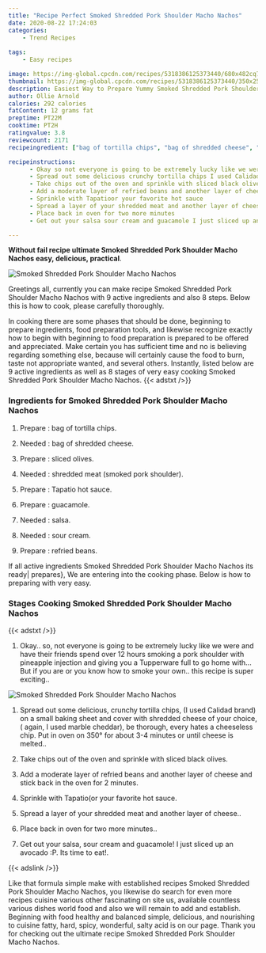 ```yaml
---
title: "Recipe Perfect Smoked Shredded Pork Shoulder Macho Nachos"
date: 2020-08-22 17:24:03
categories:
    - Trend Recipes
    
tags:
    - Easy recipes

image: https://img-global.cpcdn.com/recipes/5318386125373440/680x482cq70/smoked-shredded-pork-shoulder-macho-nachos-recipe-main-photo.jpg
thumbnail: https://img-global.cpcdn.com/recipes/5318386125373440/350x250cq70/smoked-shredded-pork-shoulder-macho-nachos-recipe-main-photo.jpg
description: Easiest Way to Prepare Yummy Smoked Shredded Pork Shoulder Macho Nachos with 9 ingredients and 8 stages of easy cooking.
author: Ollie Arnold
calories: 292 calories
fatContent: 12 grams fat
preptime: PT22M
cooktime: PT2H
ratingvalue: 3.8
reviewcount: 2171
recipeingredient: ["bag of tortilla chips", "bag of shredded cheese", "sliced olives", "shredded meat smoked pork shoulder", "Tapatio hot sauce", "guacamole", "salsa", "sour cream", "refried beans"]

recipeinstructions: 
      - Okay so not everyone is going to be extremely lucky like we were and have their friends spend over 12 hours smoking a pork shoulder with pineapple injection and giving you a Tupperware full to go home with But if you are or you know how to smoke your own this recipe is super exciting 
      - Spread out some delicious crunchy tortilla chips I used Calidad brand on a small baking sheet and cover with shredded cheese of your choice again I used marble cheddar be thorough every hates a cheeseless chip Put in oven on 350 for about 34 minutes or until cheese is melted 
      - Take chips out of the oven and sprinkle with sliced black olives 
      - Add a moderate layer of refried beans and another layer of cheese and stick back in the oven for 2 minutes 
      - Sprinkle with Tapatioor your favorite hot sauce 
      - Spread a layer of your shredded meat and another layer of cheese 
      - Place back in oven for two more minutes 
      - Get out your salsa sour cream and guacamole I just sliced up an avocado P Its time to eat

---
```




**Without fail recipe ultimate Smoked Shredded Pork Shoulder Macho Nachos easy, delicious, practical**. 


![Smoked Shredded Pork Shoulder Macho Nachos](https://img-global.cpcdn.com/recipes/5318386125373440/680x482cq70/smoked-shredded-pork-shoulder-macho-nachos-recipe-main-photo.jpg "Smoked Shredded Pork Shoulder Macho Nachos")




Greetings all, currently you can make recipe Smoked Shredded Pork Shoulder Macho Nachos with 9 active ingredients and also 8 steps. Below this is how to cook, please carefully thoroughly.

In cooking there are some phases that should be done, beginning to prepare ingredients, food preparation tools, and likewise recognize exactly how to begin with beginning to food preparation is prepared to be offered and appreciated. Make certain you has sufficient time and no is believing regarding something else, because will certainly cause the food to burn, taste not appropriate wanted, and several others. Instantly, listed below are 9 active ingredients as well as 8 stages of very easy cooking Smoked Shredded Pork Shoulder Macho Nachos.
{{< adstxt />}}

### Ingredients for Smoked Shredded Pork Shoulder Macho Nachos


1. Prepare  : bag of tortilla chips.

1. Needed  : bag of shredded cheese.

1. Prepare  : sliced olives.

1. Needed  : shredded meat (smoked pork shoulder).

1. Prepare  : Tapatio hot sauce.

1. Prepare  : guacamole.

1. Needed  : salsa.

1. Needed  : sour cream.

1. Prepare  : refried beans.



If all active ingredients Smoked Shredded Pork Shoulder Macho Nachos its ready| prepares}, We are entering into the cooking phase. Below is how to preparing with very easy.

### Stages Cooking Smoked Shredded Pork Shoulder Macho Nachos

{{< adstxt />}}


1. Okay.. so, not everyone is going to be extremely lucky like we were and have their friends spend over 12 hours smoking a pork shoulder with pineapple injection and giving you a Tupperware full to go home with... But if you are or you know how to smoke your own.. this recipe is super exciting..



![Smoked Shredded Pork Shoulder Macho Nachos](https://img-global.cpcdn.com/steps/5615797242691584/160x128cq70/smoked-shredded-pork-shoulder-macho-nachos-recipe-step-1-photo.jpg" "Smoked Shredded Pork Shoulder Macho Nachos")



1. Spread out some delicious, crunchy tortilla chips, (I used Calidad brand) on a small baking sheet and cover with shredded cheese of your choice,( again, I used marble cheddar), be thorough, every hates a cheeseless chip. Put in oven on 350° for about 3-4 minutes or until cheese is melted..



1. Take chips out of the oven and sprinkle with sliced black olives.



1. Add a moderate layer of refried beans and another layer of cheese and stick back in the oven for 2 minutes.



1. Sprinkle with Tapatio(or your favorite hot sauce.



1. Spread a layer of your shredded meat and another layer of cheese..



1. Place back in oven for two more minutes..



1. Get out your salsa, sour cream and guacamole! I just sliced up an avocado :P. Its time to eat!.





{{< adslink />}}

Like that formula simple make with established recipes Smoked Shredded Pork Shoulder Macho Nachos, you likewise do search for even more recipes cuisine various other fascinating on site us, available countless various dishes world food and also we will remain to add and establish. Beginning with food healthy and balanced simple, delicious, and nourishing to cuisine fatty, hard, spicy, wonderful, salty acid is on our page. Thank you for checking out the ultimate recipe Smoked Shredded Pork Shoulder Macho Nachos.
